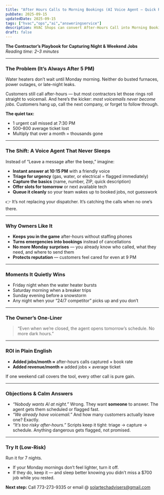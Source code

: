 ```yaml
---
title: "After Hours Calls to Morning Bookings (AI Voice Agent — Quick Read)"
pubDate: 2025-09-15
updatedDate: 2025-09-15
tags: ["hvac","ops","ai","answeringservice"]
description: HVAC Shops can convert After-Hours Call into Morning Bookings
draft: false
---
```


**The Contractor’s Playbook for Capturing Night & Weekend Jobs**  
*Reading time: 2–3 minutes*

---

### The Problem (It’s Always After 5 PM)  
Water heaters don’t wait until Monday morning. Neither do busted furnaces, power outages, or late-night leaks.  

Customers still call after-hours — but most contractors let those rings roll straight to voicemail. And here’s the kicker: *most voicemails never become jobs.* Customers hang up, call the next company, or forget to follow through.  

**The quiet tax:**  
- 1 urgent call missed at 7:30 PM  
- $500–$800 average ticket lost  
- Multiply that over a month = thousands gone  

---

### The Shift: A Voice Agent That Never Sleeps  
Instead of “Leave a message after the beep,” imagine:  

- **Instant answer at 10:15 PM** with a friendly voice  
- **Triage for urgency** (gas, water, or electrical = flagged immediately)  
- **Capture the basics** (name, number, ZIP, quick description)  
- **Offer slots for tomorrow** or next available tech  
- **Queue it cleanly** so your team wakes up to booked jobs, not guesswork  

👉 It’s not replacing your dispatcher. It’s catching the calls when no one’s there.  

---

### Why Owners Like It  
- **Keeps you in the game** after-hours without staffing phones  
- **Turns emergencies into bookings** instead of cancellations  
- **No more Monday surprises** — you already know who called, what they need, and where to send them  
- **Protects reputation** — customers feel cared for even at 9 PM  

---

### Moments It Quietly Wins  
- Friday night when the water heater bursts  
- Saturday morning when a breaker trips  
- Sunday evening before a snowstorm  
- Any night when your “24/7 competitor” picks up and you don’t  

---

### The Owner’s One-Liner  
> “Even when we’re closed, the agent opens tomorrow’s schedule. No more dark hours.”  

---

### ROI in Plain English  
- **Added jobs/month ≈** after-hours calls captured × book rate  
- **Added revenue/month ≈** added jobs × average ticket  

If one weekend call covers the tool, every other call is pure gain.  

---

### Objections & Calm Answers  
- *“Nobody wants AI at night.”* Wrong. They want **someone** to answer. The agent gets them scheduled or flagged fast.  
- *“We already have voicemail.”* And how many customers actually leave one? Exactly.  
- *“It’s too risky after-hours.”* Scripts keep it tight: triage → capture → schedule. Anything dangerous gets flagged, not promised.  

---

### Try It (Low-Risk)  
Run it for 7 nights.  

- If your Monday mornings don’t feel lighter, turn it off.  
- If they do, keep it — and sleep better knowing you didn’t miss a $700 job while you rested.  

**Next step:** Call 773-273-9335  or email @ solartechadvisers@gmail.com
